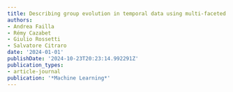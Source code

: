 ```yaml
---
title: Describing group evolution in temporal data using multi-faceted events
authors:
- Andrea Failla
- Rémy Cazabet
- Giulio Rossetti
- Salvatore Citraro
date: '2024-01-01'
publishDate: '2024-10-23T20:23:14.992291Z'
publication_types:
- article-journal
publication: '*Machine Learning*'
---
```

